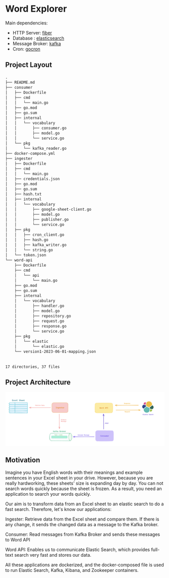
# Word Explorer

Main dependencies:
- HTTP Server: [fiber](https://github.com/gofiber/fiber)
- Database : [elasticsearch](https://github.com/elastic/go-elasticsearch)
- Message Broker: [kafka](https://github.com/segmentio/kafka-go)
- Cron: [gocron](https://github.com/go-co-op/gocron)


## Project Layout

```
.
├── README.md
├── consumer
│   ├── Dockerfile
│   ├── cmd
│   │   └── main.go
│   ├── go.mod
│   ├── go.sum
│   ├── internal
│   │   └── vocabulary
│   │       ├── consumer.go
│   │       ├── model.go
│   │       └── service.go
│   └── pkg
│       └── kafka_reader.go
├── docker-compose.yml
├── ingester
│   ├── Dockerfile
│   ├── cmd
│   │   └── main.go
│   ├── credentials.json
│   ├── go.mod
│   ├── go.sum
│   ├── hash.txt
│   ├── internal
│   │   └── vocabulary
│   │       ├── google-sheet-client.go
│   │       ├── model.go
│   │       ├── publisher.go
│   │       └── service.go
│   ├── pkg
│   │   ├── cron_client.go
│   │   ├── hash.go
│   │   ├── kafka_writer.go
│   │   └── string.go
│   └── token.json
└── word-api
    ├── Dockerfile
    ├── cmd
    │   └── api
    │       └── main.go
    ├── go.mod
    ├── go.sum
    ├── internal
    │   └── vocabulary
    │       ├── handler.go
    │       ├── model.go
    │       ├── repository.go
    │       ├── request.go
    │       ├── response.go
    │       └── service.go
    ├── pkg
    │   └── elastic
    │       └── elastic.go
    └── version1-2023-06-01-mapping.json


17 directories, 37 files
```
## Project Architecture

![Screenshot](Project-Architecture.png)

## Motivation

Imagine you have English words with their meanings and example sentences in your Excel sheet in your drive. However, because you are really hardworking, these sheets' size is expanding day by day. You can not search words quickly because the sheet is frozen. As a result, you need an application to search your words quickly.

Our aim is to transform data from an Excel sheet to an elastic search to do a fast search. Therefore, let's know our applications:

Ingester: Retrieve data from the Excel sheet and compare them. If there is any change, it sends the changed data as a message to the Kafka broker.

Consumer: Read messages from Kafka Broker and sends these messages to Word API

Word API: Enables us to communicate Elastic Search, which provides full-text search very fast and stores our data.

All these applications are dockerized, and the docker-composed file is used to run Elastic Search, Kafka, Kibana, and Zookeeper containers.